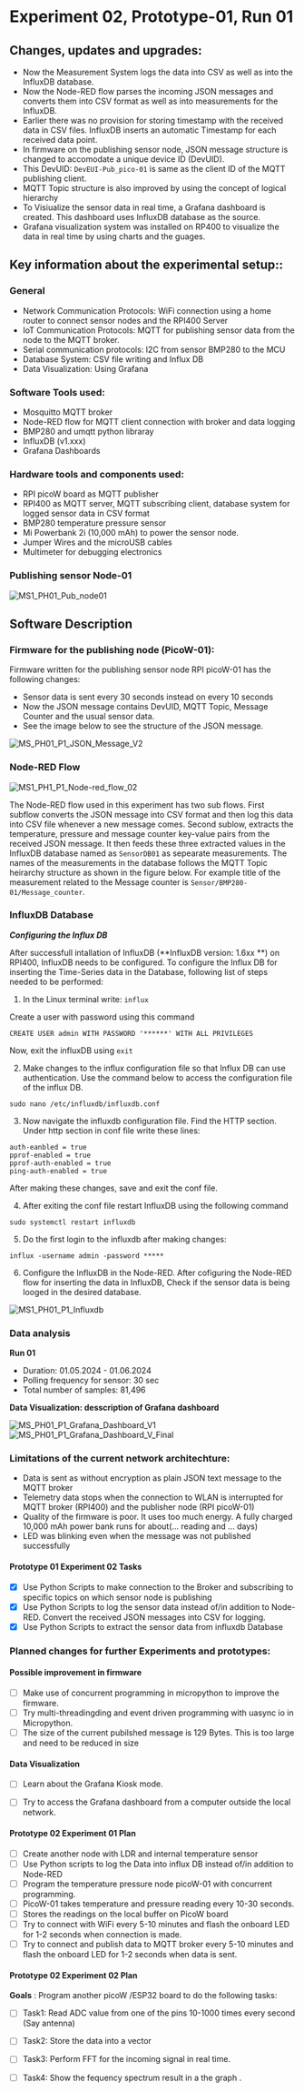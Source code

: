 # Experiment 02, Prototype-01, Run 01 


## Changes, updates and upgrades: 

- Now the Measurement System logs the data into CSV as well as into the InfluxDB database.
- Now the Node-RED flow parses the incoming JSON messages and converts them into CSV format as well as into measurements for the InfluxDB.
- Earlier there was no provision for storing timestamp with the received data in CSV files. InfluxDB inserts an automatic Timestamp for each received data point.
- In firmware on the publishing sensor node, JSON message structure is changed to accomodate a unique device ID (DevUID).
- This DevUID: `DevEUI-Pub_pico-01` is same as the client ID of the MQTT publishing client.
- MQTT Topic structure is also improved by using the concept of logical hierarchy
- To Visiualize the sensor data in real time, a Grafana dashboard is created. This dashboard uses InfluxDB database as the source.
- Grafana visualization system was installed on RP400 to visualize the data in real time by using charts and the guages.

## Key information about the experimental setup::

### General 

- Network Communication Protocols: WiFi connection using a home router to connect sensor nodes and the RPI400 Server
- IoT Communication Protocols: MQTT for publishing sensor data from the node to the MQTT broker.
- Serial communication protocols: I2C from sensor BMP280 to the MCU
- Database System: CSV file writing and Influx DB
- Data Visualization: Using Grafana

### Software Tools used: 

- Mosquitto MQTT broker
- Node-RED flow for MQTT client connection with broker and data logging
- BMP280 and umqtt python libraray
- InfluxDB (v1.xxx)
- Grafana Dashboards

### Hardware tools and components used:

- RPI picoW board as MQTT publisher
- RPI400 as MQTT server, MQTT subscribing client, database system for logged sensor data in CSV format
- BMP280 temperature pressure sensor
- Mi Powerbank 2i (10,000 mAh) to power the sensor node.
- Jumper Wires and the microUSB cables
- Multimeter for debugging electronics

### Publishing sensor Node-01

![MS1_PH01_Pub_node01](https://github.com/Vishusharma296/Measurement_Systems/assets/73486657/69cfb9e0-d3d5-4f8f-9423-272c57b5eb66)


## Software Description

### Firmware for the publishing node (PicoW-01):

Firmware written for the publishing sensor node RPI picoW-01 has the following changes:
- Sensor data is sent every 30 seconds instead on every 10 seconds
- Now the JSON message contains DevUID, MQTT Topic, Message Counter and the usual sensor data.
- See the image below to see the structure of the JSON message.

![MS_PH01_P1_JSON_Message_V2](https://github.com/Vishusharma296/Measurement_Systems/assets/73486657/28b546f6-d843-489c-9ee2-23c825aabf4a)

### Node-RED Flow

![MS1_PH1_P1_Node-red_flow_02](https://github.com/Vishusharma296/Measurement_Systems/assets/73486657/ca30ae14-3351-422d-814d-f413199d3fd6)

The Node-RED flow used in this experiment has two sub flows. First subflow converts the JSON message into CSV format and then log this data into CSV file whenever a new message comes. Second sublow, extracts the temperature, pressure and message counter key-value pairs from the received JSON message. It then feeds these three extracted values in the InfluxDB database named as `SensorDB01` as sepearate measurements. The names of the measurements in the database follows the MQTT Topic heirarchy structure as shown in the figure below. For example title of the measurement related to the Message counter is `Sensor/BMP280-01/Message_counter`.

### InfluxDB Database

**_Configuring the Influx DB_**

After successfull intallation of InfluxDB (**InfluxDB version: 1.6xx **) on RPI400, InfluxDB needs to be configured. To configure the Influx DB for inserting the Time-Series data in the Database, following list of steps needed to be performed:

1. In the Linux terminal write: `influx`

Create a user with password using this command

`CREATE USER admin WITH PASSWORD '******' WITH ALL PRIVILEGES`

Now, exit the influxDB using `exit`

2. Make changes to the influx configuration file so that Influx DB can use authentication. Use the command below to access the configuration file of the influx DB.

`sudo nano /etc/influxdb/influxdb.conf`

3. Now navigate the influxdb configuration file. Find the HTTP section. Under http section in conf file write these lines:

```
auth-eanbled = true
pprof-enabled = true
pprof-auth-enabled = true
ping-auth-enabled = true
```

After making these changes, save and exit the conf file.

4. After exiting the conf file restart InfluxDB using the following command

`sudo systemctl restart influxdb`

5. Do the first login to the influxdb after making changes:

```
influx -username admin -password *****
```

6. Configure the InfluxDB in the Node-RED. After cofiguring the Node-RED flow for inserting the data in InfluxDB, Check if the sensor data is being looged in the desired database.

![MS1_PH01_P1_Influxdb](https://github.com/Vishusharma296/Measurement_Systems/assets/73486657/58702692-c523-43db-91b8-7b7e144b517a)


### Data analysis 

**Run 01**
- Duration: 01.05.2024 - 01.06.2024
- Polling frequency for sensor: 30 sec
- Total number of samples: 81,496

**Data Visualization: desscription of Grafana dashboard**

![MS_PH01_P1_Grafana_Dashboard_V1](https://github.com/Vishusharma296/Measurement_Systems/assets/73486657/d5c2e696-8133-4c95-a9f3-cffb35018f67)
![MS_PH01_P1_Grafana_Dashboard_V_Final](https://github.com/Vishusharma296/Measurement_Systems/assets/73486657/c09a531c-3129-4a61-a9cb-e774c4ef3e2c)

### Limitations of the current network architechture:

- Data is sent as without encryption as plain JSON text message to the MQTT broker
- Telemetry data stops when the connection to WLAN is interrupted for MQTT broker (RPI400) and the publisher node (RPI picoW-01)
- Quality of the firmware is poor. It uses too much energy. A fully charged 10,000 mAh power bank runs for about(... reading and ... days)
- LED was blinking even when the message was not published successfully



#### Prototype 01 Experiment 02 Tasks

- [x] Use Python Scripts to make connection to the Broker and subscribing to specific topics on which sensor node is publishing
- [x] Use Python Scripts to log the sensor data instead of/in addition to Node-RED. Convert the received JSON messages into CSV for logging.
- [x] Use Python Scripts to extract the sensor data from influxdb Database

### Planned changes for further Experiments and prototypes:


#### Possible improvement in firmware

- [ ] Make use of concurrent programming in micropython to improve the firmware.
- [ ] Try multi-threadingding and event driven programming with uasync io in Micropython.
- [ ] The size of the current pubilshed message is 129 Bytes. This is too large and need to be reduced in size

#### Data Visualization

- [ ] Learn about the Grafana Kiosk mode.
- [ ] Try to access the Grafana dashboard from a computer outside the local network.


#### Prototype 02 Experiment 01 Plan
- [ ] Create another node with LDR and internal temperature sensor
- [ ] Use Python scripts to log the Data into influx DB instead of/in addition to Node-RED
- [ ] Program the temperature pressure node picoW-01 with concurrent programming.
- [ ] PicoW-01 takes temperature and pressure reading every 10-30 seconds.
- [ ] Stores the readings on the local buffer on PicoW board
- [ ] Try to connect with WiFi every 5-10 minutes and flash the onboard LED for 1-2 seconds when connection is made.
- [ ] Try to connect and publish data to MQTT broker every 5-10 minutes and flash the onboard LED for 1-2 seconds when data is sent.

#### Prototype 02 Experiment 02 Plan

**Goals** 
: Program another picoW /ESP32 board to do the following tasks:
- [ ] Task1: Read ADC value from one of the pins 10-1000 times every second (Say antenna)
- [ ] Task2: Store the data into a vector
- [ ] Task3: Perform FFT for the incoming signal in real time.
- [ ] Task4: Show the fequency spectrum result in a the graph .












